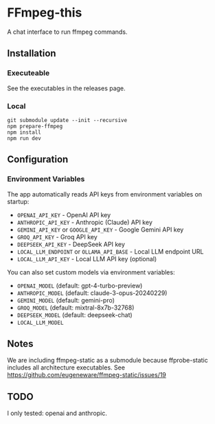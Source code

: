 # FFmpeg-this

A chat interface to run ffmpeg commands.

## Installation

### Executeable
See the executables in the releases page.

### Local
```
git submodule update --init --recursive
npm prepare-ffmpeg
npm install
npm run dev
```

## Configuration

### Environment Variables

The app automatically reads API keys from environment variables on startup:
- `OPENAI_API_KEY` - OpenAI API key
- `ANTHROPIC_API_KEY` - Anthropic (Claude) API key
- `GEMINI_API_KEY` or `GOOGLE_API_KEY` - Google Gemini API key
- `GROQ_API_KEY` - Groq API key
- `DEEPSEEK_API_KEY` - DeepSeek API key
- `LOCAL_LLM_ENDPOINT` or `OLLAMA_API_BASE` - Local LLM endpoint URL
- `LOCAL_LLM_API_KEY` - Local LLM API key (optional)

You can also set custom models via environment variables:
- `OPENAI_MODEL` (default: gpt-4-turbo-preview)
- `ANTHROPIC_MODEL` (default: claude-3-opus-20240229)
- `GEMINI_MODEL` (default: gemini-pro)
- `GROQ_MODEL` (default: mixtral-8x7b-32768)
- `DEEPSEEK_MODEL` (default: deepseek-chat)
- `LOCAL_LLM_MODEL`

## Notes
We are including ffmpeg-static as a submodule because ffprobe-static includes
all architecture executables.
See https://github.com/eugeneware/ffmpeg-static/issues/19


## TODO
I only tested: openai and anthropic.
